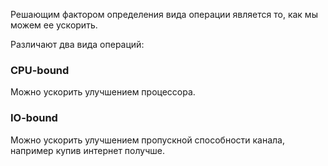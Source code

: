 Решающим фактором определения вида операции является то, как мы можем ее ускорить.

Различают два вида операций:

### CPU-bound
Можно ускорить улучшением процессора.

### IO-bound
Можно ускорить улучшением пропускной способности канала, например купив интернет получше.